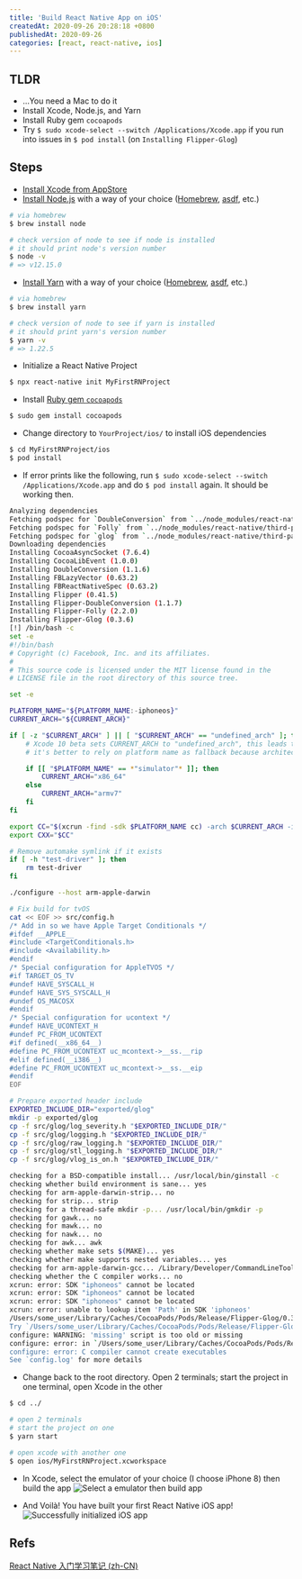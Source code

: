 ```yaml
---
title: 'Build React Native App on iOS'
createdAt: 2020-09-26 20:28:18 +0800
publishedAt: 2020-09-26
categories: [react, react-native, ios]
---
```


## TLDR

- ...You need a Mac to do it
- Install Xcode, Node.js, and Yarn
- Install Ruby gem `cocoapods`
- Try `$ sudo xcode-select --switch /Applications/Xcode.app` if you run into issues in `$ pod install` (on `Installing Flipper-Glog`)

## Steps

- [Install Xcode from AppStore](https://apps.apple.com/us/app/xcode/id497799835?mt=12)
- [Install Node.js](https://nodejs.org/) with a way of your choice ([Homebrew](https://formulae.brew.sh/formula/node), [asdf](https://github.com/asdf-vm/asdf-nodejs), etc.)

```sh
# via homebrew
$ brew install node

# check version of node to see if node is installed
# it should print node's version number
$ node -v
# => v12.15.0
```

- [Install Yarn](https://classic.yarnpkg.com/en/docs/install/#mac-stable) with a way of your choice ([Homebrew](https://formulae.brew.sh/formula/node), [asdf](https://github.com/twuni/asdf-yarn), etc.)

```sh
# via homebrew
$ brew install yarn

# check version of node to see if yarn is installed
# it should print yarn's version number
$ yarn -v
# => 1.22.5
```

- Initialize a React Native Project

```sh
$ npx react-native init MyFirstRNProject
```

- Install [Ruby gem `cocoapods`](https://cocoapods.org/)

```sh
$ sudo gem install cocoapods
```

- Change directory to `YourProject/ios/` to install iOS dependencies

```sh
$ cd MyFirstRNProject/ios
$ pod install
```

- If error prints like the following, run `$ sudo xcode-select --switch /Applications/Xcode.app` and do `$ pod install` again. It should be working then.

```sh
Analyzing dependencies
Fetching podspec for `DoubleConversion` from `../node_modules/react-native/third-party-podspecs/DoubleConversion.podspec`
Fetching podspec for `Folly` from `../node_modules/react-native/third-party-podspecs/Folly.podspec`
Fetching podspec for `glog` from `../node_modules/react-native/third-party-podspecs/glog.podspec`
Downloading dependencies
Installing CocoaAsyncSocket (7.6.4)
Installing CocoaLibEvent (1.0.0)
Installing DoubleConversion (1.1.6)
Installing FBLazyVector (0.63.2)
Installing FBReactNativeSpec (0.63.2)
Installing Flipper (0.41.5)
Installing Flipper-DoubleConversion (1.1.7)
Installing Flipper-Folly (2.2.0)
Installing Flipper-Glog (0.3.6)
[!] /bin/bash -c
set -e
#!/bin/bash
# Copyright (c) Facebook, Inc. and its affiliates.
#
# This source code is licensed under the MIT license found in the
# LICENSE file in the root directory of this source tree.

set -e

PLATFORM_NAME="${PLATFORM_NAME:-iphoneos}"
CURRENT_ARCH="${CURRENT_ARCH}"

if [ -z "$CURRENT_ARCH" ] || [ "$CURRENT_ARCH" == "undefined_arch" ]; then
    # Xcode 10 beta sets CURRENT_ARCH to "undefined_arch", this leads to incorrect linker arg.
    # it's better to rely on platform name as fallback because architecture differs between simulator and device

    if [[ "$PLATFORM_NAME" == *"simulator"* ]]; then
        CURRENT_ARCH="x86_64"
    else
        CURRENT_ARCH="armv7"
    fi
fi

export CC="$(xcrun -find -sdk $PLATFORM_NAME cc) -arch $CURRENT_ARCH -isysroot $(xcrun -sdk $PLATFORM_NAME --show-sdk-path)"
export CXX="$CC"

# Remove automake symlink if it exists
if [ -h "test-driver" ]; then
    rm test-driver
fi

./configure --host arm-apple-darwin

# Fix build for tvOS
cat << EOF >> src/config.h
/* Add in so we have Apple Target Conditionals */
#ifdef __APPLE__
#include <TargetConditionals.h>
#include <Availability.h>
#endif
/* Special configuration for AppleTVOS */
#if TARGET_OS_TV
#undef HAVE_SYSCALL_H
#undef HAVE_SYS_SYSCALL_H
#undef OS_MACOSX
#endif
/* Special configuration for ucontext */
#undef HAVE_UCONTEXT_H
#undef PC_FROM_UCONTEXT
#if defined(__x86_64__)
#define PC_FROM_UCONTEXT uc_mcontext->__ss.__rip
#elif defined(__i386__)
#define PC_FROM_UCONTEXT uc_mcontext->__ss.__eip
#endif
EOF

# Prepare exported header include
EXPORTED_INCLUDE_DIR="exported/glog"
mkdir -p exported/glog
cp -f src/glog/log_severity.h "$EXPORTED_INCLUDE_DIR/"
cp -f src/glog/logging.h "$EXPORTED_INCLUDE_DIR/"
cp -f src/glog/raw_logging.h "$EXPORTED_INCLUDE_DIR/"
cp -f src/glog/stl_logging.h "$EXPORTED_INCLUDE_DIR/"
cp -f src/glog/vlog_is_on.h "$EXPORTED_INCLUDE_DIR/"

checking for a BSD-compatible install... /usr/local/bin/ginstall -c
checking whether build environment is sane... yes
checking for arm-apple-darwin-strip... no
checking for strip... strip
checking for a thread-safe mkdir -p... /usr/local/bin/gmkdir -p
checking for gawk... no
checking for mawk... no
checking for nawk... no
checking for awk... awk
checking whether make sets $(MAKE)... yes
checking whether make supports nested variables... yes
checking for arm-apple-darwin-gcc... /Library/Developer/CommandLineTools/usr/bin/cc -arch armv7 -isysroot
checking whether the C compiler works... no
xcrun: error: SDK "iphoneos" cannot be located
xcrun: error: SDK "iphoneos" cannot be located
xcrun: error: SDK "iphoneos" cannot be located
xcrun: error: unable to lookup item 'Path' in SDK 'iphoneos'
/Users/some_user/Library/Caches/CocoaPods/Pods/Release/Flipper-Glog/0.3.6-1dfd6/missing: Unknown `--is-lightweight' option
Try `/Users/some_user/Library/Caches/CocoaPods/Pods/Release/Flipper-Glog/0.3.6-1dfd6/missing --help' for more information
configure: WARNING: 'missing' script is too old or missing
configure: error: in `/Users/some_user/Library/Caches/CocoaPods/Pods/Release/Flipper-Glog/0.3.6-1dfd6':
configure: error: C compiler cannot create executables
See `config.log' for more details
```

- Change back to the root directory. Open 2 terminals; start the project in one terminal, open Xcode in the other

```sh
$ cd ../

# open 2 terminals
# start the project on one
$ yarn start

# open xcode with another one
$ open ios/MyFirstRNProject.xcworkspace
```

- In Xcode, select the emulator of your choice (I choose iPhone 8) then build the app
  ![Select a emulator then build app](/assets/images/build-react-native-ios-app/1.jpg)

- And Voilà! You have built your first React Native iOS app!
  ![Successfully initialized iOS app](/assets/images/build-react-native-ios-app/2.jpg)

## Refs

[React Native 入门学习笔记 (zh-CN)](https://ry09iu.github.io/web/note/2020/04/09/rn-study-note.html)
